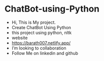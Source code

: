 # ChatBot-using-Python
- Hi, This is My project.
- Create ChatBot Using Python
- this project using python, nltk
- website
- https://barath007.netlify.app/
- I’m looking to collaboration 
- Follow Me on linkedin and github

<!---
Sweety-Vigneshg/Sweety-Vigneshg is a ✨ special ✨ repository because its `README.md` (this file) appears on your GitHub profile.
You can click the Preview link to take a look at your changes.
--->
